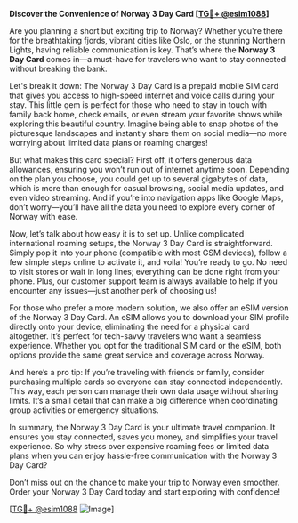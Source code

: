 **Discover the Convenience of Norway 3 Day Card [[TG💪+ @esim1088](https://t.me/s/esim1088)]**

Are you planning a short but exciting trip to Norway? Whether you're there for the breathtaking fjords, vibrant cities like Oslo, or the stunning Northern Lights, having reliable communication is key. That’s where the **Norway 3 Day Card** comes in—a must-have for travelers who want to stay connected without breaking the bank.

Let's break it down: The Norway 3 Day Card is a prepaid mobile SIM card that gives you access to high-speed internet and voice calls during your stay. This little gem is perfect for those who need to stay in touch with family back home, check emails, or even stream your favorite shows while exploring this beautiful country. Imagine being able to snap photos of the picturesque landscapes and instantly share them on social media—no more worrying about limited data plans or roaming charges!

But what makes this card special? First off, it offers generous data allowances, ensuring you won’t run out of internet anytime soon. Depending on the plan you choose, you could get up to several gigabytes of data, which is more than enough for casual browsing, social media updates, and even video streaming. And if you’re into navigation apps like Google Maps, don’t worry—you’ll have all the data you need to explore every corner of Norway with ease.

Now, let’s talk about how easy it is to set up. Unlike complicated international roaming setups, the Norway 3 Day Card is straightforward. Simply pop it into your phone (compatible with most GSM devices), follow a few simple steps online to activate it, and voila! You’re ready to go. No need to visit stores or wait in long lines; everything can be done right from your phone. Plus, our customer support team is always available to help if you encounter any issues—just another perk of choosing us!

For those who prefer a more modern solution, we also offer an eSIM version of the Norway 3 Day Card. An eSIM allows you to download your SIM profile directly onto your device, eliminating the need for a physical card altogether. It’s perfect for tech-savvy travelers who want a seamless experience. Whether you opt for the traditional SIM card or the eSIM, both options provide the same great service and coverage across Norway.

And here’s a pro tip: If you’re traveling with friends or family, consider purchasing multiple cards so everyone can stay connected independently. This way, each person can manage their own data usage without sharing limits. It’s a small detail that can make a big difference when coordinating group activities or emergency situations.

In summary, the Norway 3 Day Card is your ultimate travel companion. It ensures you stay connected, saves you money, and simplifies your travel experience. So why stress over expensive roaming fees or limited data plans when you can enjoy hassle-free communication with the Norway 3 Day Card?

Don’t miss out on the chance to make your trip to Norway even smoother. Order your Norway 3 Day Card today and start exploring with confidence! 

[[TG💪+ @esim1088](https://t.me/s/esim1088) ![Image](https://i.postimg.cc/Y0z9fWf4/image.png)]
